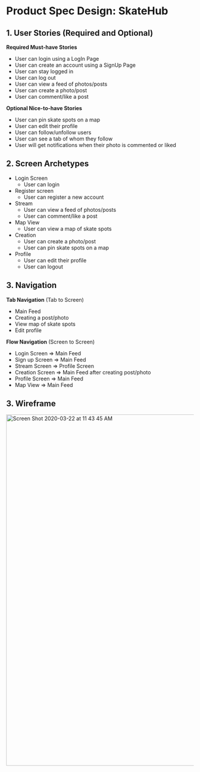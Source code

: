 
# Product Spec Design: SkateHub

## 1. User Stories (Required and Optional)

**Required Must-have Stories**

 * User can login using a LogIn Page
 * User can create an account using a SignUp Page
 * User can stay logged in
 * User can log out
 * User can view a feed of photos/posts
 * User can create a photo/post
 * User can comment/like a post

**Optional Nice-to-have Stories**

 * User can pin skate spots on a map
 * User can edit their profile
 * User can follow/unfollow users
 * User can see a tab of whom they follow
 * User will get notifications when their photo is commented or liked
 

## 2. Screen Archetypes

 * Login Screen
   * User can login
 * Register screen
   * User can register a new account
 * Stream
   * User can view a feed of photos/posts
   * User can comment/like a post
 * Map View
   * User can view a map of skate spots
 * Creation 
   * User can create a photo/post 
   * User can pin skate spots on a map
 * Profile
   * User can edit their profile 
   * User can logout

## 3. Navigation

**Tab Navigation** (Tab to Screen)

 * Main Feed
 * Creating a post/photo
 * View map of skate spots
 * Edit profile

**Flow Navigation** (Screen to Screen)

 * Login Screen
   => Main Feed
 * Sign up Screen
   => Main Feed
 * Stream Screen
   => Profile Screen
 * Creation Screen
   => Main Feed after creating post/photo
 * Profile Screen
   => Main Feed
 * Map View
   => Main Feed
   
 ## 3. Wireframe
 <img width="944" alt="Screen Shot 2020-03-22 at 11 43 45 AM" src="https://user-images.githubusercontent.com/44143466/77253776-061e4380-6c33-11ea-9139-36a15ff50e67.png">


